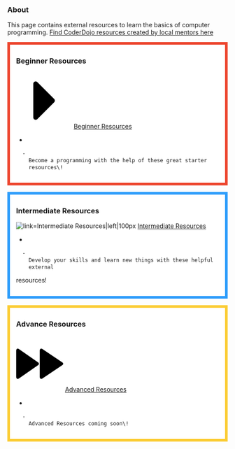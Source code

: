 ### About

This page contains external resources to learn the basics of computer
programming. [ Find CoderDojo resources created by local mentors
here](Tutorials.md)

<div style="margin:0; margin-top:0px; margin-bottom:15px; margin-right:0px; border:6px solid #ed462f; padding:.3em 1em 1em 1em; background-color:#FFFFFF;">

### Beginner Resources

![Beginner\_Resource.png](../files/Beginner_Resource.png "../files/Beginner_Resource.png")
[Beginner Resources](Beginner_Resource.md)

  - 
    
      -   
        Become a programming with the help of these great starter
        resources\!

  

</div>

<div style="margin:0; margin-top:0px; margin-bottom:15px; margin-right:0px; border:6px solid #2c9cfb; padding:.3em 1em 1em 1em; background-color:#FFFFFF;">

### Intermediate Resources

![ link=Intermediate
Resources|left|100px](../files/Intermediate_Resourcesicon.png
" link=Intermediate Resources|left|100px") [Intermediate
Resources](Intermediate_Resources.md)

  - 
    
      -   
        Develop your skills and learn new things with these helpful
        external
resources\!

  

</div>

<div style="margin:0; margin-top:0px; margin-bottom:15px; margin-right:0px; border:6px solid #fbcc33; padding:.3em 1em 1em 1em; background-color:#FFFFFF;">

### Advance Resources

![ link=Advanced Resource|left|100px](../files/AdvanceResource2.png
" link=Advanced Resource|left|100px") [Advanced Resources](Advanced_Resource.md)

  - 
    
      -   
        Advanced Resources coming soon\!

  

</div>
